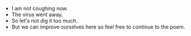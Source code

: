 - I am not coughing now.
- The virus went away.
- So let's not dig it too much.
- But we can improve ourselves here so feel free to continue to the poem.
